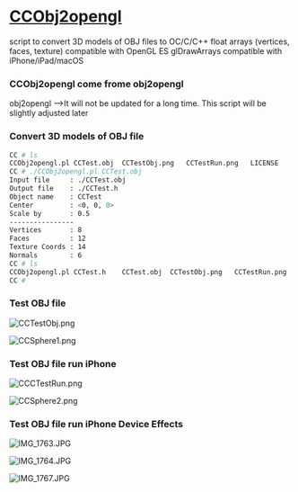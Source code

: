 # [CCObj2opengl](https://github.com/ccworld1000/CCObj2opengl)

script to convert 3D models of OBJ files to OC/C/C++ float arrays (vertices, faces, texture) compatible with OpenGL ES glDrawArrays compatible with iPhone/iPad/macOS

### CCObj2opengl come frome obj2opengl

obj2opengl -->It will not be updated for a long time. This script will be slightly adjusted later

### Convert 3D models of OBJ file

```sh
CC # ls
CCObj2opengl.pl	CCTest.obj	CCTestObj.png	CCTestRun.png	LICENSE		README.md
CC # ./CCObj2opengl.pl CCTest.obj
Input file     : ./CCTest.obj
Output file    : ./CCTest.h
Object name    : CCTest
Center         : <0, 0, 0>
Scale by       : 0.5
----------------
Vertices       : 8
Faces          : 12
Texture Coords : 14
Normals        : 6
CC # ls
CCObj2opengl.pl	CCTest.h	CCTest.obj	CCTestObj.png	CCTestRun.png	LICENSE		README.md
CC #
```



### Test OBJ file

![CCTestObj.png](https://raw.github.com/ccworld1000/CCObj2opengl/main/CCTestObj.png)



![CCSphere1.png](https://raw.github.com/ccworld1000/CCObj2opengl/main/CCSphere1.png)



### Test OBJ file run iPhone

![CCCTestRun.png](https://raw.github.com/ccworld1000/CCObj2opengl/main/CCTestRun.png)

![CCSphere2.png](https://raw.github.com/ccworld1000/CCObj2opengl/main/CCSphere2.png)

### Test OBJ file run iPhone Device Effects

![IMG_1763.JPG](https://raw.github.com/ccworld1000/CCObj2opengl/main/IMG_1763.JPG)

![IMG_1764.JPG](https://raw.github.com/ccworld1000/CCObj2opengl/main/IMG_1764.JPG)

![IMG_1767.JPG](https://raw.github.com/ccworld1000/CCObj2opengl/main/IMG_1767.JPG)
